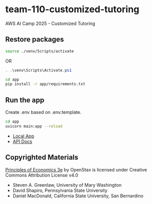 # team-110-customized-tutoring
AWS AI Camp 2025 - Customized Tutoring

## Restore packages

```sh
source ./venv/Scripts/activate
```

OR

```powershell
. .\venv\Scripts\Activate.ps1
```

```sh
cd app
pip install -r app/requirements.txt
```

## Run the app

Create .env based on .env.template.

```sh
cd app
uvicorn main:app --reload
```

- [Local App](http://127.0.0.1:8000)
- [API Docs](http://127.0.0.1:8000/docs)

## Copyrighted Materials

[Principles of Economics 3e](https://openstax.org/details/books/principles-economics-3e)
by OpenStax is licensed under Creative Commons Attribution License v4.0

- Steven A. Greenlaw, University of Mary Washington
- David Shapiro, Pennsylvania State University
- Daniel MacDonald, California State University, San Bernardino
